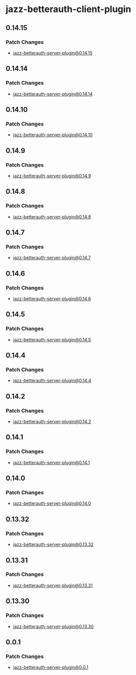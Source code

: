 # jazz-betterauth-client-plugin

## 0.14.15

### Patch Changes

- jazz-betterauth-server-plugin@0.14.15

## 0.14.14

### Patch Changes

- jazz-betterauth-server-plugin@0.14.14

## 0.14.10

### Patch Changes

- jazz-betterauth-server-plugin@0.14.10

## 0.14.9

### Patch Changes

- jazz-betterauth-server-plugin@0.14.9

## 0.14.8

### Patch Changes

- jazz-betterauth-server-plugin@0.14.8

## 0.14.7

### Patch Changes

- jazz-betterauth-server-plugin@0.14.7

## 0.14.6

### Patch Changes

- jazz-betterauth-server-plugin@0.14.6

## 0.14.5

### Patch Changes

- jazz-betterauth-server-plugin@0.14.5

## 0.14.4

### Patch Changes

- jazz-betterauth-server-plugin@0.14.4

## 0.14.2

### Patch Changes

- jazz-betterauth-server-plugin@0.14.2

## 0.14.1

### Patch Changes

- jazz-betterauth-server-plugin@0.14.1

## 0.14.0

### Patch Changes

- jazz-betterauth-server-plugin@0.14.0

## 0.13.32

### Patch Changes

- jazz-betterauth-server-plugin@0.13.32

## 0.13.31

### Patch Changes

- jazz-betterauth-server-plugin@0.13.31

## 0.13.30

### Patch Changes

- jazz-betterauth-server-plugin@0.13.30

## 0.0.1

### Patch Changes

- jazz-betterauth-server-plugin@0.0.1
